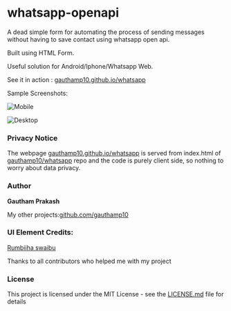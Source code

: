 # whatsapp-openapi

A dead simple form for automating the process of sending messages without having to save contact using whatsapp open api.

Built using HTML Form.

Useful solution for Android/Iphone/Whatsapp Web.

See it in action : [gauthamp10.github.io/whatsapp](https://gauthamp10.github.io/whatsapp)

Sample Screenshots:

![Mobile](https://imgur.com/DH2UZN9.png)

![Desktop](https://imgur.com/yrn1HL9.png)

### Privacy Notice
 The webpage [gauthamp10.github.io/whatsapp](https://gauthamp10.github.io/whatsapp) is served from index.html of [gauthamp10/whatsapp](https://github.com/gauthamp10/gauthamp10.github.io/tree/master/whatsapp) repo and the code is purely client side, so nothing to worry about data privacy.


### Author

 **Gautham Prakash**
 
 My other projects:[github.com/gauthamp10](https://gauthamp10.github.io/)
 
### UI Element Credits: 
[Rumbiiha swaibu](https://codepen.io/swaibu)
 
 Thanks to all contributors who helped me with my project

### License

This project is licensed under the MIT License - see the [LICENSE.md](LICENSE.md) file for details
